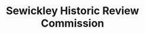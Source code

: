 ---
layout: repo
title: "Sewickley Historic Review Commission"
id: 14841
permalink: repos/14841/
---